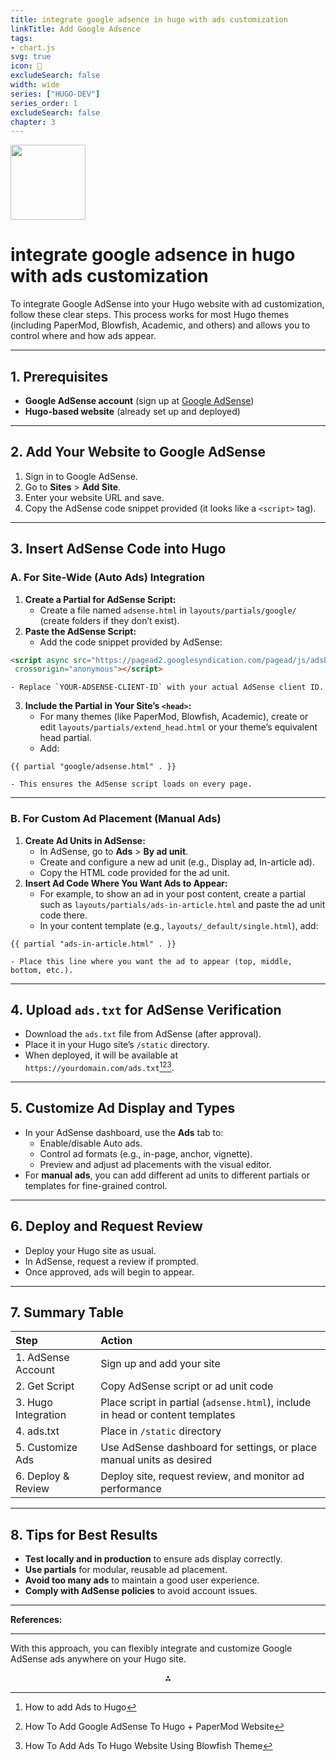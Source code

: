 ```yaml
---
title: integrate google adsence in hugo with ads customization
linkTitle: Add Google Adsence
tags:
- chart.js
svg: true
icon: 🌟
excludeSearch: false
width: wide
series: ["HUGO-DEV"]
series_order: 1
excludeSearch: false
chapter: 3
---
```

<img src="https://r2cdn.perplexity.ai/pplx-full-logo-primary-dark%402x.png" class="logo" width="120"/>

# integrate google adsence in hugo with ads customization

To integrate Google AdSense into your Hugo website with ad customization, follow these clear steps. This process works for most Hugo themes (including PaperMod, Blowfish, Academic, and others) and allows you to control where and how ads appear.

---

## 1. **Prerequisites**

- **Google AdSense account** (sign up at [Google AdSense](https://adsense.google.com/))
- **Hugo-based website** (already set up and deployed)

---

## 2. **Add Your Website to Google AdSense**

1. Sign in to Google AdSense.
2. Go to **Sites** > **Add Site**.
3. Enter your website URL and save.
4. Copy the AdSense code snippet provided (it looks like a `<script>` tag).

---

## 3. **Insert AdSense Code into Hugo**

### **A. For Site-Wide (Auto Ads) Integration**

1. **Create a Partial for AdSense Script:**
    - Create a file named `adsense.html` in `layouts/partials/google/` (create folders if they don’t exist).
2. **Paste the AdSense Script:**
    - Add the code snippet provided by AdSense:

```html
<script async src="https://pagead2.googlesyndication.com/pagead/js/adsbygoogle.js?client=YOUR-ADSENSE-CLIENT-ID"
 crossorigin="anonymous"></script>
```

    - Replace `YOUR-ADSENSE-CLIENT-ID` with your actual AdSense client ID.
3. **Include the Partial in Your Site’s `<head>`:**
    - For many themes (like PaperMod, Blowfish, Academic), create or edit `layouts/partials/extend_head.html` or your theme’s equivalent head partial.
    - Add:

```go-html-template
{{ partial "google/adsense.html" . }}
```

    - This ensures the AdSense script loads on every page.

---

### **B. For Custom Ad Placement (Manual Ads)**

1. **Create Ad Units in AdSense:**
    - In AdSense, go to **Ads** > **By ad unit**.
    - Create and configure a new ad unit (e.g., Display ad, In-article ad).
    - Copy the HTML code provided for the ad unit.
2. **Insert Ad Code Where You Want Ads to Appear:**
    - For example, to show an ad in your post content, create a partial such as `layouts/partials/ads-in-article.html` and paste the ad unit code there.
    - In your content template (e.g., `layouts/_default/single.html`), add:

```go-html-template
{{ partial "ads-in-article.html" . }}
```

    - Place this line where you want the ad to appear (top, middle, bottom, etc.).

---

## 4. **Upload `ads.txt` for AdSense Verification**

- Download the `ads.txt` file from AdSense (after approval).
- Place it in your Hugo site’s `/static` directory.
- When deployed, it will be available at `https://yourdomain.com/ads.txt`[^1][^3][^5].

---

## 5. **Customize Ad Display and Types**

- In your AdSense dashboard, use the **Ads** tab to:
    - Enable/disable Auto ads.
    - Control ad formats (e.g., in-page, anchor, vignette).
    - Preview and adjust ad placements with the visual editor.
- For **manual ads**, you can add different ad units to different partials or templates for fine-grained control.

---

## 6. **Deploy and Request Review**

- Deploy your Hugo site as usual.
- In AdSense, request a review if prompted.
- Once approved, ads will begin to appear.

---

## 7. **Summary Table**

| Step | Action |
| :-- | :-- |
| 1. AdSense Account | Sign up and add your site |
| 2. Get Script | Copy AdSense script or ad unit code |
| 3. Hugo Integration | Place script in partial (`adsense.html`), include in head or content templates |
| 4. ads.txt | Place in `/static` directory |
| 5. Customize Ads | Use AdSense dashboard for settings, or place manual units as desired |
| 6. Deploy \& Review | Deploy site, request review, and monitor ad performance |


---

## 8. **Tips for Best Results**

- **Test locally and in production** to ensure ads display correctly.
- **Use partials** for modular, reusable ad placement.
- **Avoid too many ads** to maintain a good user experience.
- **Comply with AdSense policies** to avoid account issues.

---

**References:**

[^1]: How to add Ads to Hugo

[^3]: How To Add Google AdSense To Hugo + PaperMod Website

[^5]: How To Add Ads To Hugo Website Using Blowfish Theme


---

With this approach, you can flexibly integrate and customize Google AdSense ads anywhere on your Hugo site.

<div style="text-align: center">⁂</div>

[^1]: https://jh123x.com/blog/2022/how-to-add-ads-to-hugo/

[^2]: https://www.siddbanerjee.com/post/adsense/

[^3]: https://glucn.com/posts/2023-04-03-add-adsense-to-hugo-papermod-theme

[^4]: https://hugomods.com/docs/google-adsense/

[^5]: https://www.zaney.org/posts/how-to-add-ads-to-blowfish-hugo-website/

[^6]: https://liuhouliang.com/en/post/hugo_adsense/

[^7]: https://discourse.gohugo.io/t/integration-of-google-adsense-with-hugo-theme-zen-theme/44468

[^8]: https://www.rudderstack.com/integration/google-ads/integrate-your-hugo-site-with-google-ads/

[^9]: https://discourse.gohugo.io/t/adsense-lazy-load-with-auto-ads-on/39180

[^10]: https://support.google.com/adsense/answer/7584263

